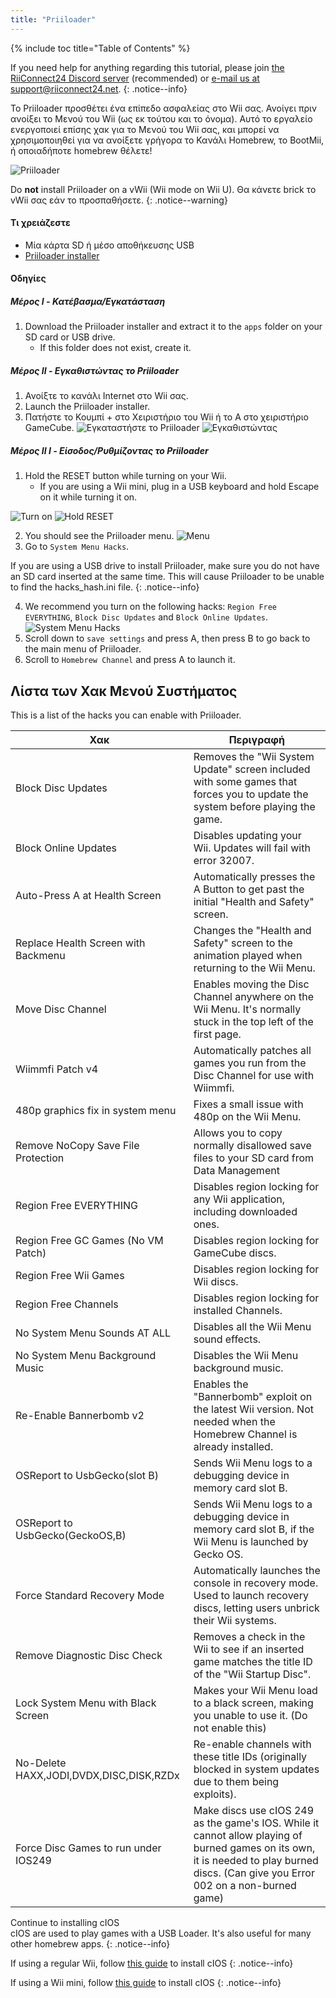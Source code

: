 ```yaml
---
title: "Priiloader"
---
```


{% include toc title="Table of Contents" %}

If you need help for anything regarding this tutorial, please join [the RiiConnect24 Discord server](https://discord.gg/rc24) (recommended) or [e-mail us at support@riiconnect24.net](mailto:support@riiconnect24.net).
{: .notice--info}

Το Priiloader προσθέτει ένα επίπεδο ασφαλείας στο Wii σας. Ανοίγει πριν ανοίξει το Μενού του Wii (ως εκ τούτου και το όνομα). Αυτό το εργαλείο ενεργοποιεί επίσης χακ για το Μενού του Wii σας, και μπορεί να χρησιμοποιηθεί για να ανοίξετε γρήγορα το Κανάλι Homebrew, το BootMii, ή οποιαδήποτε homebrew θέλετε!

![Priiloader](/images/priiloader.jpg)

Do **not** install Priiloader on a vWii (Wii mode on Wii U). Θα κάνετε brick το vWii σας εάν το προσπαθήσετε.
{: .notice--warning}

#### Τι χρειάζεστε
* Μία κάρτα SD ή μέσο αποθήκευσης USB
* [Priiloader installer](/assets/files/Priiloader_v0_9_1.zip)

#### Οδηγίες
##### Μέρος I - Κατέβασμα/Εγκατάσταση

1. Download the Priiloader installer and extract it to the `apps` folder on your SD card or USB drive.
    * If this folder does not exist, create it.

##### Μέρος II - Εγκαθιστώντας το Priiloader

1. Ανοίξτε το κανάλι Internet στο Wii σας.
2. Launch the Priiloader installer.
3. Πατήστε το Κουμπί + στο Χειριστήριο του Wii ή το A στο χειριστήριο GameCube. ![Εγκαταστήστε το Priiloader](/images/Priiloader/installer.png) ![Εγκαθιστώντας](/images/Priiloader/installing.png)

##### Μέρος II I - Είσοδος/Ρυθμίζοντας το Priiloader

1. Hold the RESET button while turning on your Wii.
    * If you are using a Wii mini, plug in a USB keyboard and hold Escape on it while turning it on.

![Turn on](/images/Priiloader/on.jpg) ![Hold RESET](/images/Priiloader/reset.jpg)

2. You should see the Priiloader menu. ![Menu](/images/Priiloader/mainmenu.png)
3. Go to `System Menu Hacks`.

If you are using a USB drive to install Priiloader, make sure you do not have an SD card inserted at the same time. This will cause Priiloader to be unable to find the hacks_hash.ini file.
{: .notice--info}

4. We recommend you turn on the following hacks: `Region Free EVERYTHING`, `Block Disc Updates` and `Block Online Updates`. ![System Menu Hacks](/images/Priiloader/hacks.png)
1. Scroll down to `save settings` and press A, then press B to go back to the main menu of Priiloader.
1. Scroll to `Homebrew Channel` and press A to launch it.

## Λίστα των Χακ Μενού Συστήματος

This is a list of the hacks you can enable with Priiloader.

| Χακ                                     | Περιγραφή                                                                                                                                                                             |
| --------------------------------------- | ------------------------------------------------------------------------------------------------------------------------------------------------------------------------------------- |
| Block Disc Updates                      | Removes the "Wii System Update" screen included with some games that forces you to update the system before playing the game.                                                         |
| Block Online Updates                    | Disables updating your Wii. Updates will fail with error 32007.                                                                                                                       |
| Auto-Press A at Health Screen           | Automatically presses the A Button to get past the initial "Health and Safety" screen.                                                                                                |
| Replace Health Screen with Backmenu     | Changes the "Health and Safety" screen to the animation played when returning to the Wii Menu.                                                                                        |
| Move Disc Channel                       | Enables moving the Disc Channel anywhere on the Wii Menu. It's normally stuck in the top left of the first page.                                                                      |
| Wiimmfi Patch v4                        | Automatically patches all games you run from the Disc Channel for use with Wiimmfi.                                                                                                   |
| 480p graphics fix in system menu        | Fixes a small issue with 480p on the Wii Menu.                                                                                                                                        |
| Remove NoCopy Save File Protection      | Allows you to copy normally disallowed save files to your SD card from Data Management                                                                                                |
| Region Free EVERYTHING                  | Disables region locking for any Wii application, including downloaded ones.                                                                                                           |
| Region Free GC Games (No VM Patch)      | Disables region locking for GameCube discs.                                                                                                                                           |
| Region Free Wii Games                   | Disables region locking for Wii discs.                                                                                                                                                |
| Region Free Channels                    | Disables region locking for installed Channels.                                                                                                                                       |
| No System Menu Sounds AT ALL            | Disables all the Wii Menu sound effects.                                                                                                                                              |
| No System Menu Background Music         | Disables the Wii Menu background music.                                                                                                                                               |
| Re-Enable Bannerbomb v2                 | Enables the "Bannerbomb" exploit on the latest Wii version. Not needed when the Homebrew Channel is already installed.                                                                |
| OSReport to UsbGecko(slot B)            | Sends Wii Menu logs to a debugging device in memory card slot B.                                                                                                                      |
| OSReport to UsbGecko(GeckoOS,B)         | Sends Wii Menu logs to a debugging device in memory card slot B, if the Wii Menu is launched by Gecko OS.                                                                             |
| Force Standard Recovery Mode            | Automatically launches the console in recovery mode. Used to launch recovery discs, letting users unbrick their Wii systems.                                                          |
| Remove Diagnostic Disc Check            | Removes a check in the Wii to see if an inserted game matches the title ID of the "Wii Startup Disc".                                                                                 |
| Lock System Menu with Black Screen      | Makes your Wii Menu load to a black screen, making you unable to use it. (Do not enable this)                                                                                         |
| No-Delete HAXX,JODI,DVDX,DISC,DISK,RZDx | Re-enable channels with these title IDs (originally blocked in system updates due to them being exploits).                                                                            |
| Force Disc Games to run under IOS249    | Make discs use cIOS 249 as the game's IOS. While it cannot allow playing of burned games on its own, it is needed to play burned discs. (Can give you Error 002 on a non-burned game) |


Continue to installing cIOS<br> cIOS are used to play games with a USB Loader. It's also useful for many other homebrew apps.
{: .notice--info}

If using a regular Wii, follow [this guide](cios) to install cIOS
{: .notice--info}

If using a Wii mini, follow [this guide](cios-mini) to install cIOS
{: .notice--info}
